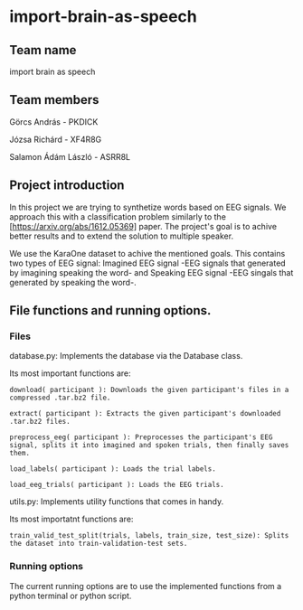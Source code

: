 # import-brain-as-speech
## Team name
import brain as speech

## Team members
Görcs András        - PKDICK

Józsa Richárd       - XF4R8G

Salamon Ádám László - ASRR8L


## Project introduction

In this project we are trying to synthetize words based on EEG signals. We approach this with a classification problem similarly to the [https://arxiv.org/abs/1612.05369] paper. The project's goal is to achive better results and to extend the solution to multiple speaker.

We use the KaraOne dataset to achive the mentioned goals. This contains two types of EEG signal: Imagined EEG signal -EEG signals that generated by imagining speaking the word- and Speaking EEG signal -EEG singals that generated by speaking the word-.

## File functions and running options.
### Files

database.py: Implements the database via the Database class.

Its most important functions are:

    download( participant ): Downloads the given participant's files in a compressed .tar.bz2 file.

    extract( participant ): Extracts the given participant's downloaded .tar.bz2 files.

    preprocess_eeg( participant ): Preprocesses the participant's EEG signal, splits it into imagined and spoken trials, then finally saves them.

    load_labels( participant ): Loads the trial labels.

    load_eeg_trials( participant ): Loads the EEG trials.

utils.py: Implements utility functions that comes in handy.

Its most importatnt functions are:

    train_valid_test_split(trials, labels, train_size, test_size): Splits the dataset into train-validation-test sets.

### Running options
The current running options are to use the implemented functions from a python terminal or python script.
